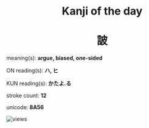 <h1 align="center">Kanji of the day</h1>
<h1 align="center">詖</h1>
<p align="left">meaning(s): <b>argue, biased, one-sided</b></p>
<p align="left">ON reading(s): <b>ハ, ヒ</b></p>
<p align="left">KUN reading(s): <b>かたよ.る</b></p>
<p align="left">stroke count: <b>12</b></p>
<p align="left">unicode: <b>8A56</b></p>
<p align="left"><img src="https://komarev.com/ghpvc/?username=tristanwagner-kanjioftheday&label=Views&color=0e75b6&style=flat" alt="views"/></p>
